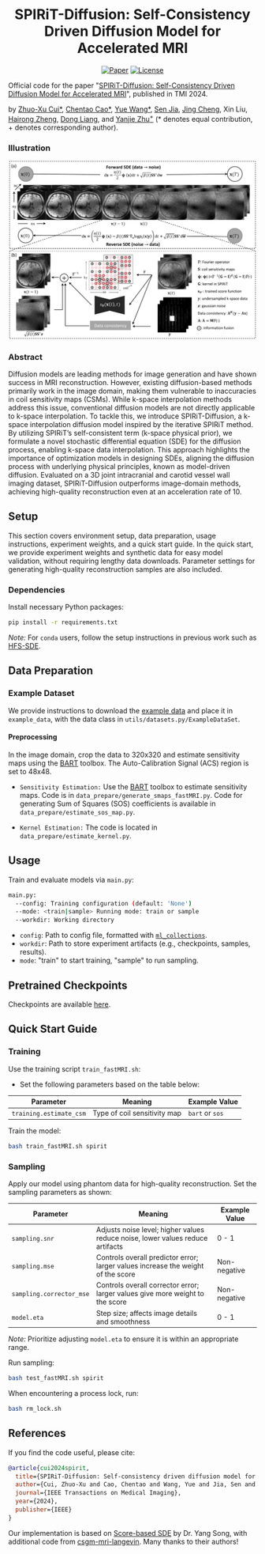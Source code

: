 <h1 align="center">SPIRiT-Diffusion: Self-Consistency Driven Diffusion Model for Accelerated MRI</h1>

<p align="center">
    <a href="https://arxiv.org/pdf/2304.05060.pdf"><img src="https://img.shields.io/badge/arXiv-2304.05060-b31b1b.svg" alt="Paper"></a>
    <a href="https://ieeexplore.ieee.org/document/10704728/"><img alt="License" src="https://img.shields.io/static/v1?label=Pub&message=TMI%2724&color=blue"></a>
</p>

Official code for the paper "[SPIRiT-Diffusion: Self-Consistency Driven Diffusion Model for Accelerated MRI](https://ieeexplore.ieee.org/document/10704728)", published in TMI 2024.

by [Zhuo-Xu Cui*](https://scholar.google.com/citations?user=QZx0xdgAAAAJ&hl=en), [Chentao Cao*](https://scholar.google.com/citations?user=vZPl_oQAAAAJ&hl=en), [Yue Wang*](https://scholar.google.com/citations?user=-pqgxXsAAAAJ&hl=en), [Sen Jia](https://scholar.google.com/citations?user=aCcLh1oAAAAJ&hl=en), [Jing Cheng](https://scholar.google.com/citations?user=voDu8Y4AAAAJ&hl=en), Xin Liu, [Hairong Zheng](https://scholar.google.com/citations?user=gcRVqJsAAAAJ&hl=zh-CN), [Dong Liang](https://scholar.google.com/citations?user=3cAJWoIAAAAJ&hl=en), and [Yanjie Zhu<sup>+</sup>](https://scholar.google.com/citations?user=X2mIoQ4AAAAJ&hl=en) (* denotes equal contribution, + denotes corresponding author).

### Illustration
![](img/framework.png)

### Abstract
Diffusion models are leading methods for image generation and have shown success in MRI reconstruction. However, existing diffusion-based methods primarily work in the image domain, making them vulnerable to inaccuracies in coil sensitivity maps (CSMs). While k-space interpolation methods address this issue, conventional diffusion models are not directly applicable to k-space interpolation. To tackle this, we introduce SPIRiT-Diffusion, a k-space interpolation diffusion model inspired by the iterative SPIRiT method. By utilizing SPIRiT’s self-consistent term (k-space physical prior), we formulate a novel stochastic differential equation (SDE) for the diffusion process, enabling k-space data interpolation. This approach highlights the importance of optimization models in designing SDEs, aligning the diffusion process with underlying physical principles, known as model-driven diffusion. Evaluated on a 3D joint intracranial and carotid vessel wall imaging dataset, SPIRiT-Diffusion outperforms image-domain methods, achieving high-quality reconstruction even at an acceleration rate of 10.

## Setup

This section covers environment setup, data preparation, usage instructions, experiment weights, and a quick start guide. In the quick start, we provide experiment weights and synthetic data for easy model validation, without requiring lengthy data downloads. Parameter settings for generating high-quality reconstruction samples are also included.

### Dependencies

Install necessary Python packages:

```sh
pip install -r requirements.txt
```

*Note:* For `conda` users, follow the setup instructions in previous work such as [HFS-SDE](https://github.com/Aboriginer/HFS-SDE).

## Data Preparation

### Example Dataset

We provide instructions to download the [example data](https://drive.google.com/drive/folders/1_amIW2RfD94co-jj_U_cqBlgzBSkAJIG?usp=sharing) and place it in `example_data`, with the data class in `utils/datasets.py/ExampleDataSet`.

#### Preprocessing

In the image domain, crop the data to 320x320 and estimate sensitivity maps using the [BART](https://mrirecon.github.io/bart/) toolbox. The Auto-Calibration Signal (ACS) region is set to 48x48.

* `Sensitivity Estimation:` Use the [BART](https://mrirecon.github.io/bart/) toolbox to estimate sensitivity maps. Code is in `data_prepare/generate_smaps_fastMRI.py`. Code for generating Sum of Squares (SOS) coefficients is available in `data_prepare/estimate_sos_map.py`.

* `Kernel Estimation:` The code is located in `data_prepare/estimate_kernel.py`.

## Usage

Train and evaluate models via `main.py`:

```sh
main.py:
  --config: Training configuration (default: 'None')
  --mode: <train|sample> Running mode: train or sample
  --workdir: Working directory
```

* `config`: Path to config file, formatted with [`ml_collections`](https://github.com/google/ml_collections).
* `workdir`: Path to store experiment artifacts (e.g., checkpoints, samples, results).
* `mode`: "train" to start training, "sample" to run sampling.

## Pretrained Checkpoints

Checkpoints are available [here](https://drive.google.com/drive/folders/1y0-lOmyEiqNp0Xxfo_ntnvhfSiCqEgYR?usp=sharing).

## Quick Start Guide

### Training

Use the training script `train_fastMRI.sh`:

- Set the following parameters based on the table below:

| Parameter            | Meaning                                   | Example Value                                         |
| -------------------- | ----------------------------------------- | ----------------------------------------------------- |
| `training.estimate_csm` | Type of coil sensitivity map             | `bart` or `sos`                                       |

Train the model:

```sh
bash train_fastMRI.sh spirit
```

### Sampling

Apply our model using phantom data for high-quality reconstruction. Set the sampling parameters as shown:

| Parameter                | Meaning                                                      | Example Value      |
| ------------------------ | ------------------------------------------------------------ | ------------------ |
| `sampling.snr`           | Adjusts noise level; higher values reduce noise, lower values reduce artifacts | 0 - 1              |
| `sampling.mse`           | Controls overall predictor error; larger values increase the weight of the score | Non-negative       |
| `sampling.corrector_mse` | Controls overall corrector error; larger values give more weight to the score | Non-negative       |
| `model.eta`              | Step size; affects image details and smoothness               | 0 - 1              |

*Note:* Prioritize adjusting `model.eta` to ensure it is within an appropriate range.

Run sampling:

```sh
bash test_fastMRI.sh spirit
```

When encountering a process lock, run:

```sh
bash rm_lock.sh
```

## References

If you find the code useful, please cite:

```bib
@article{cui2024spirit,
  title={SPIRiT-Diffusion: Self-consistency driven diffusion model for accelerated MRI},
  author={Cui, Zhuo-Xu and Cao, Chentao and Wang, Yue and Jia, Sen and Cheng, Jing and Liu, Xin and Zheng, Hairong and Liang, Dong and Zhu, Yanjie},
  journal={IEEE Transactions on Medical Imaging},
  year={2024},
  publisher={IEEE}
}
```

Our implementation is based on [Score-based SDE](https://github.com/yang-song/score_sde_pytorch) by Dr. Yang Song, with additional code from [csgm-mri-langevin](https://github.com/utcsilab/csgm-mri-langevin). Many thanks to their authors!
